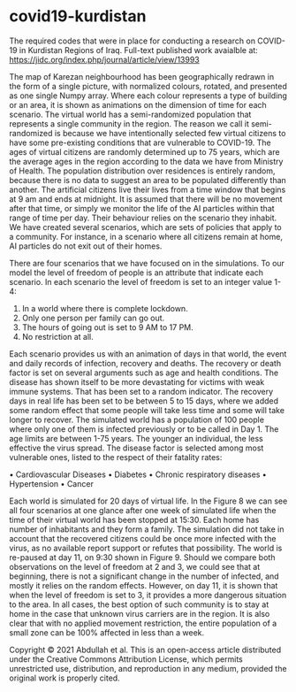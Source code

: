 # covid19-kurdistan
The required codes that were in place for conducting a research on COVID-19 in Kurdistan Regions of Iraq.
Full-text published work avaialble at: https://jidc.org/index.php/journal/article/view/13993


The map of Karezan neighbourhood has been geographically redrawn in the form of a single picture, with normalized colours, rotated, and presented as one single Numpy array. Where each colour represents a type of building or an area, it is shown as animations on the dimension of time for each scenario. The virtual world has a semi-randomized population that represents a single community in the region. The reason we call it semi-randomized is because we have intentionally selected few virtual citizens to have some pre-existing conditions that are vulnerable to COVID-19. The ages of virtual citizens are randomly determined up to 75 years, which are the average ages in the region according to the data we have from Ministry of Health. The population distribution over residences is entirely random, because there is no data to suggest an area to be populated differently than another. The artificial citizens live their lives from a time window that begins at 9 am and ends at midnight. It is assumed that there will be no movement after that time, or simply we monitor the life of the AI particles within that range of time per day. Their behaviour relies on the scenario they inhabit. We have created several scenarios, which are sets of policies that apply to a community. For instance, in a scenario where all citizens remain at home, AI particles do not exit out of their homes. 

There are four scenarios that we have focused on in the simulations. To our model the level of freedom of people is an attribute that indicate each scenario. In each scenario the level of freedom is set to an integer value 1-4:
  1.	In a world where there is complete lockdown.
  2.	Only one person per family can go out.
  3.	The hours of going out is set to 9 AM to 17 PM.
  4.	No restriction at all.
  
 Each scenario provides us with an animation of days in that world, the event and daily records of infection, recovery and deaths. The recovery or death factor is set on several arguments such as age and health conditions. The disease has shown itself to be more devastating for victims with weak immune systems. That has been set to a random indicator. The recovery days in real life has been set to be between 5 to 15 days,  where we added some random effect that some people will take less time and some will take longer to recover. 
The simulated world has a population of 100 people where only one of them is infected previously or to be called in Day 1. The age limits are between 1-75 years. The younger an individual, the less effective the virus spread. The disease factor is selected among most vulnerable ones, listed to the respect of their fatality rates:
 
 •	Cardiovascular Diseases
  •	Diabetes
  •	Chronic respiratory diseases
  •	Hypertension
  •	Cancer
  
Each world is simulated for 20 days of virtual life. In the Figure 8 we can see all four scenarios at one glance after one week of simulated life when the time of their virtual world has been stopped at 15:30. Each home has number of inhabitants and they form a family. The simulation did not take in account that the recovered citizens could be once more infected with the virus, as no available report support or refutes that possibility. The world is re-paused at day 11, on 9:30 shown in Figure 9. Should we compare both observations on the level of freedom at 2 and 3, we could see that at beginning, there is not a significant change in the number of infected, and mostly it relies on the random effects. However, on day 11, it is shown that when the level of freedom is set to 3, it provides a more dangerous situation to the area. In all cases, the best option of such community is to stay at home in the case that unknown virus carriers are in the region. It is also clear that with no applied movement restriction, the entire population of a small zone can be 100% affected in less than a week.

Copyright © 2021 Abdullah et al. This is an open-access article distributed under the Creative Commons Attribution License, which permits unrestricted use, distribution, and reproduction in any medium, provided the original work is properly cited.
